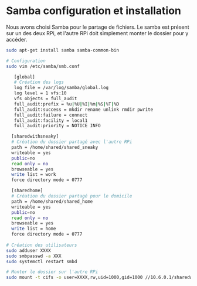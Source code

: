 # Samba configuration et installation

Nous avons choisi Samba pour le partage de fichiers. Le samba est présent sur un des deux RPi, et l'autre RPi doit simplement monter le dossier pour y accéder.

```bash
sudo apt-get install samba samba-common-bin

# Configuration
sudo vim /etc/samba/smb.conf

   [global]
   # Création des logs
   log file = /var/log/samba/global.log
   log level = 1 vfs:10
   vfs objects = full_audit
   full_audit:prefix = %u|%U|%I|%m|%S|%T|%D
   full_audit:success = mkdir rename unlink rmdir pwrite
   full_audit:failure = connect
   full_audit:facility = local1
   full_audit:priority = NOTICE INFO

  [sharedwithsneaky]
  # Création du dossier partagé avec l'autre RPi
  path = /home/shared/shared_sneaky
  writeable = yes
  public=no
  read only = no
  browseable = yes
  write list = work
  force directory mode = 0777

  [sharedhome]
  # Création du dossier partagé pour le domicile
  path = /home/shared/shared_home
  writeable = yes
  public=no
  read only = no
  browseable = yes
  write list = home
  force directory mode = 0777
  
# Création des utilisateurs
sudo adduser XXXX
sudo smbpasswd -a XXX
sudo systemctl restart smbd

# Monter le dossier sur l'autre RPi
sudo mount -t cifs -o user=XXXX,rw,uid=1000,gid=1000 //10.6.0.1/sharedwithsneaky /path
```

